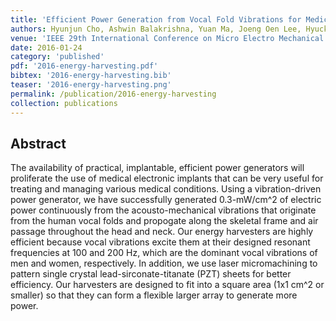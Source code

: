 ```yaml
---
title: 'Efficient Power Generation from Vocal Fold Vibrations for Medical Electronic Implants'
authors: Hyunjun Cho, Ashwin Balakrishna, Yuan Ma, Joeng Oen Lee, Hyuck Choo
venue: 'IEEE 29th International Conference on Micro Electro Mechanical Systems (MEMS)'
date: 2016-01-24
category: 'published'
pdf: '2016-energy-harvesting.pdf'
bibtex: '2016-energy-harvesting.bib'
teaser: '2016-energy-harvesting.png'
permalink: /publication/2016-energy-harvesting
collection: publications
---
```


Abstract
-------
The availability of practical, implantable, efficient power generators will proliferate the use of medical electronic implants that can be very useful for treating and managing various medical conditions. Using a vibration-driven power generator, we have successfully generated 0.3-mW/cm^2 of electric power continuously from the acousto-mechanical vibrations that originate from the human vocal folds and propogate along the skeletal frame and air passage throughout the head and neck. Our energy harvesters are highly efficient because vocal vibrations excite them at their designed resonant frequencies at 100 and 200 Hz, which are the dominant vocal vibrations of men and women, respectively. In addition, we use laser micromachining to pattern single crystal lead-sirconate-titanate (PZT) sheets for better efficiency. Our harvesters are designed to fit into a square area (1x1 cm^2 or smaller) so that they can form a flexible larger array to generate more power.  
